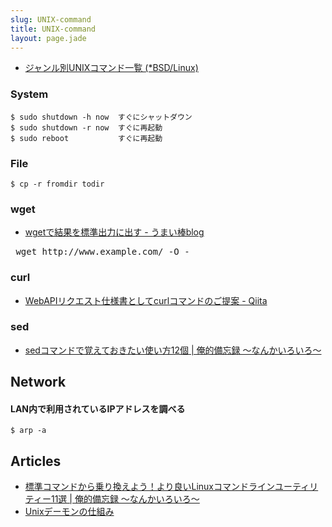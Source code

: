 ```yaml
---
slug: UNIX-command
title: UNIX-command
layout: page.jade
---
```


- [ジャンル別UNIXコマンド一覧 (*BSD/Linux)](http://x68000.q-e-d.net/~68user/unix/genre.html)

### System

    $ sudo shutdown -h now  すぐにシャットダウン
    $ sudo shutdown -r now  すぐに再起動
    $ sudo reboot           すぐに再起動

### File

    $ cp -r fromdir todir

### wget
- [wgetで結果を標準出力に出す - うまい棒blog](http://d.hatena.ne.jp/hogem/20090523/1243060141)

<pre>
 wget http://www.example.com/ -O -
</pre>

### curl
- [WebAPIリクエスト仕様書としてcurlコマンドのご提案 - Qiita](http://qiita.com/Hiraku/items/dfda2f8a5353b0742271)

### sed
- [sedコマンドで覚えておきたい使い方12個 | 俺的備忘録 〜なんかいろいろ〜](http://orebibou.com/2015/07/sed%E3%82%B3%E3%83%9E%E3%83%B3%E3%83%89%E3%81%A7%E8%A6%9A%E3%81%88%E3%81%A6%E3%81%8A%E3%81%8D%E3%81%9F%E3%81%84%E4%BD%BF%E3%81%84%E6%96%B912%E5%80%8B/)


## Network

#### LAN内で利用されているIPアドレスを調べる

    $ arp -a


## Articles

- [標準コマンドから乗り換えよう！より良いLinuxコマンドラインユーティリティー11選 | 俺的備忘録 〜なんかいろいろ〜](http://orebibou.com/2014/08/%e6%a8%99%e6%ba%96%e3%82%b3%e3%83%9e%e3%83%b3%e3%83%89%e3%81%8b%e3%82%89%e4%b9%97%e3%82%8a%e6%8f%9b%e3%81%88%e3%82%88%e3%81%86%ef%bc%81%e3%82%88%e3%82%8a%e8%89%af%e3%81%84linux%e3%82%b3%e3%83%9e/)
- [Unixデーモンの仕組み](https://engineering.otobank.co.jp/2015/03/12/daemon/)
